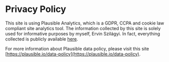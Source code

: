 # Privacy Policy

This site is using Plausible Analytics, which is a GDPR, CCPA and cookie law compliant site analytics tool. The information collected by this site is solely used for informative purposes by myself, Ervin Szilágyi. In fact, everything collected is publicly available [here](https://plausible.io/ervinszilagyi.dev).

For more information about Plausible data policy, please visit this site [https://plausible.io/data-policy](https://plausible.io/data-policy).